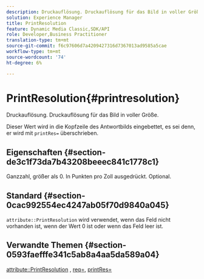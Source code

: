 ```yaml
---
description: Druckauflösung. Druckauflösung für das Bild in voller Größe.
solution: Experience Manager
title: PrintResolution
feature: Dynamic Media Classic,SDK/API
role: Developer,Business Practitioner
translation-type: tm+mt
source-git-commit: f6c97606d7a4209427316d7367013ad9585a5cae
workflow-type: tm+mt
source-wordcount: '74'
ht-degree: 6%

---
```



# PrintResolution{#printresolution}

Druckauflösung. Druckauflösung für das Bild in voller Größe.

Dieser Wert wird in die Kopfzeile des Antwortbilds eingebettet, es sei denn, er wird mit `printRes=` überschrieben.

## Eigenschaften {#section-de3c1f73da7b43208beeec841c1778c1}

Ganzzahl, größer als 0. In Punkten pro Zoll ausgedrückt. Optional.

## Standard {#section-0cac992554ec4247ab05f70d9840a045}

`attribute::PrintResolution` wird verwendet, wenn das Feld nicht vorhanden ist, wenn der Wert 0 ist oder wenn das Feld leer ist.

## Verwandte Themen {#section-0593faefffe341c5ab8a4aa5da589a04}

[attribute::PrintResolution](../../../../../../is-api/image-catalog/image-serving-api-ref/c-image-catalog-reference/c-attributes-reference/r-printresolution.md#reference-a53c6850077148c9bd88a8c5c1c400c5) ,  [req=](../../../../../../is-api/http-ref/image-serving-api-ref/c-http-protocol-reference/c-command-reference/r-req/r-req.md#reference-907cdb4a97034db7ad94695f25552e76),  [printRes=](../../../../../../is-api/http-ref/image-serving-api-ref/c-http-protocol-reference/c-command-reference/r-printres.md#reference-84f52afff4704c4b9d58e4bbbaea1491)
